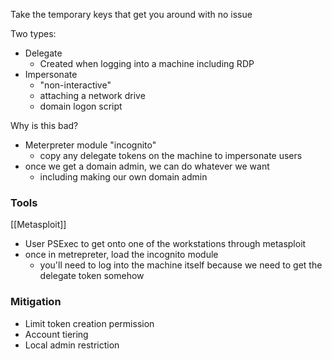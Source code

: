 Take the temporary keys that get you around with no issue

Two types:
- Delegate
	- Created when logging into a machine including RDP
- Impersonate
	- "non-interactive"
	- attaching a network drive
	- domain logon script

Why is this bad?
- Meterpreter module "incognito"
	- copy any delegate tokens on the machine to impersonate users
- once we get a domain admin, we can do whatever we want
	- including making our own domain admin
### Tools
[[Metasploit]]
- User PSExec to get onto one of the workstations through metasploit
- once in metrepreter, load the incognito module
	- you'll need to log into the machine itself because we need to get the delegate token somehow

### Mitigation
- Limit token creation permission
- Account tiering
- Local admin restriction